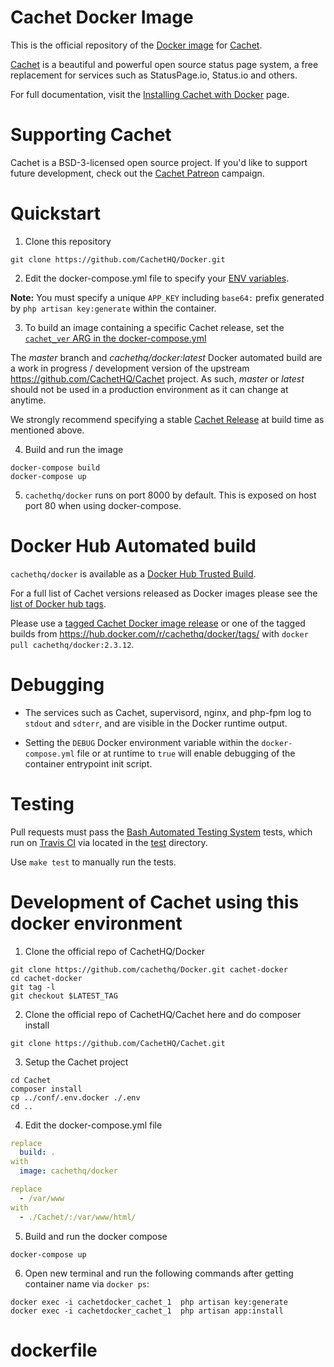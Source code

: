 # Cachet Docker Image

This is the official repository of the [Docker image](https://hub.docker.com/r/cachethq/docker/) for [Cachet](https://github.com/cachethq/Cachet).

[Cachet](https://github.com/cachethq/Cachet) is a beautiful and powerful open source status page system, a free replacement for services such as StatusPage.io, Status.io and others.

For full documentation, visit the [Installing Cachet with Docker](https://docs.cachethq.io/docs/get-started-with-docker) page.

# Supporting Cachet

Cachet is a BSD-3-licensed open source project. If you'd like to support future development, check out the [Cachet Patreon](https://patreon.com/jbrooksuk) campaign.

# Quickstart

1. Clone this repository

  ```shell
  git clone https://github.com/CachetHQ/Docker.git
  ```

2. Edit the docker-compose.yml file to specify your [ENV variables](/conf/.env.docker).

__Note:__ You must specify a unique `APP_KEY` including `base64:` prefix generated by `php artisan key:generate` within the container.

3. To build an image containing a specific Cachet release, set the [`cachet_ver` ARG in the docker-compose.yml](/docker-compose.yml)

  The *master* branch and *cachethq/docker:latest* Docker automated build are a work in progress / development version of the upstream https://github.com/CachetHQ/Cachet project. As such, *master* or *latest* should not be used in a production environment as it can change at anytime.

  We strongly recommend specifying a stable [Cachet Release](https://github.com/CachetHQ/Cachet/releases) at build time as mentioned above.

4. Build and run the image

  ```shell
  docker-compose build
  docker-compose up
  ```

5. `cachethq/docker`  runs on port 8000 by default. This is exposed on host port 80 when using docker-compose.

# Docker Hub Automated build

`cachethq/docker` is available as a [Docker Hub Trusted Build](https://hub.docker.com/r/cachethq/docker/).

For a full list of Cachet versions released as Docker images  please see the [list of Docker hub tags](https://hub.docker.com/r/cachethq/docker/tags/).

Please use a [tagged Cachet Docker image release](https://github.com/CachetHQ/Docker/releases) or one of the tagged builds from https://hub.docker.com/r/cachethq/docker/tags/ with `docker pull cachethq/docker:2.3.12`.

# Debugging

* The services such as Cachet, supervisord, nginx, and php-fpm log to `stdout` and `sdterr`, and are visible in the Docker runtime output. 

* Setting the `DEBUG` Docker environment variable within the `docker-compose.yml` file or at runtime to `true` will enable debugging of the container entrypoint init script.

# Testing

Pull requests must pass the [Bash Automated Testing System](https://github.com/sstephenson/bats) tests, which run on [Travis CI](https://travis-ci.org/CachetHQ/Docker) via located in the [test](test) directory.

Use `make test` to manually run the tests.


# Development of Cachet using this docker environment

1.  Clone the official repo of CachetHQ/Docker

  ```shell
  git clone https://github.com/cachethq/Docker.git cachet-docker
  cd cachet-docker
  git tag -l
  git checkout $LATEST_TAG
  ```
2. Clone the official repo of CachetHQ/Cachet here and do composer install

  ```shell
  git clone https://github.com/CachetHQ/Cachet.git
  ```

3. Setup the Cachet project

 ```shell
 cd Cachet
composer install
cp ../conf/.env.docker ./.env
cd ..
```

4. Edit the docker-compose.yml file

  ```yaml
  replace
    build: .
  with
    image: cachethq/docker

  replace
    - /var/www
  with
    - ./Cachet/:/var/www/html/
  ```

5. Build and run the docker compose

  ```shell
  docker-compose up
  ```

6. Open new terminal and run the following commands after getting container name via `docker ps`:

  ```shell
  docker exec -i cachetdocker_cachet_1  php artisan key:generate
  docker exec -i cachetdocker_cachet_1  php artisan app:install
  ```
# dockerfile
